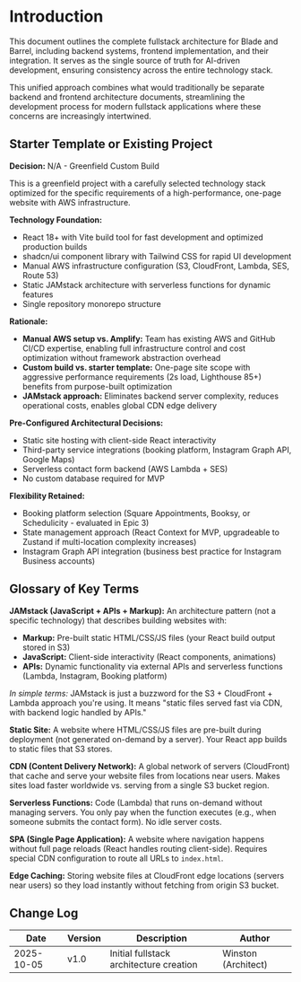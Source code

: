 # Introduction

This document outlines the complete fullstack architecture for Blade and Barrel, including backend systems, frontend implementation, and their integration. It serves as the single source of truth for AI-driven development, ensuring consistency across the entire technology stack.

This unified approach combines what would traditionally be separate backend and frontend architecture documents, streamlining the development process for modern fullstack applications where these concerns are increasingly intertwined.

## Starter Template or Existing Project

**Decision:** N/A - Greenfield Custom Build

This is a greenfield project with a carefully selected technology stack optimized for the specific requirements of a high-performance, one-page website with AWS infrastructure.

**Technology Foundation:**
- React 18+ with Vite build tool for fast development and optimized production builds
- shadcn/ui component library with Tailwind CSS for rapid UI development
- Manual AWS infrastructure configuration (S3, CloudFront, Lambda, SES, Route 53)
- Static JAMstack architecture with serverless functions for dynamic features
- Single repository monorepo structure

**Rationale:**
- **Manual AWS setup vs. Amplify:** Team has existing AWS and GitHub CI/CD expertise, enabling full infrastructure control and cost optimization without framework abstraction overhead
- **Custom build vs. starter template:** One-page site scope with aggressive performance requirements (2s load, Lighthouse 85+) benefits from purpose-built optimization
- **JAMstack approach:** Eliminates backend server complexity, reduces operational costs, enables global CDN edge delivery

**Pre-Configured Architectural Decisions:**
- Static site hosting with client-side React interactivity
- Third-party service integrations (booking platform, Instagram Graph API, Google Maps)
- Serverless contact form backend (AWS Lambda + SES)
- No custom database required for MVP

**Flexibility Retained:**
- Booking platform selection (Square Appointments, Booksy, or Schedulicity - evaluated in Epic 3)
- State management approach (React Context for MVP, upgradeable to Zustand if multi-location complexity increases)
- Instagram Graph API integration (business best practice for Instagram Business accounts)

## Glossary of Key Terms

**JAMstack (JavaScript + APIs + Markup):**
An architecture pattern (not a specific technology) that describes building websites with:
- **Markup:** Pre-built static HTML/CSS/JS files (your React build output stored in S3)
- **JavaScript:** Client-side interactivity (React components, animations)
- **APIs:** Dynamic functionality via external APIs and serverless functions (Lambda, Instagram, Booking platform)

*In simple terms:* JAMstack is just a buzzword for the S3 + CloudFront + Lambda approach you're using. It means "static files served fast via CDN, with backend logic handled by APIs."

**Static Site:**
A website where HTML/CSS/JS files are pre-built during deployment (not generated on-demand by a server). Your React app builds to static files that S3 stores.

**CDN (Content Delivery Network):**
A global network of servers (CloudFront) that cache and serve your website files from locations near users. Makes sites load faster worldwide vs. serving from a single S3 bucket region.

**Serverless Functions:**
Code (Lambda) that runs on-demand without managing servers. You only pay when the function executes (e.g., when someone submits the contact form). No idle server costs.

**SPA (Single Page Application):**
A website where navigation happens without full page reloads (React handles routing client-side). Requires special CDN configuration to route all URLs to `index.html`.

**Edge Caching:**
Storing website files at CloudFront edge locations (servers near users) so they load instantly without fetching from origin S3 bucket.

## Change Log

| Date | Version | Description | Author |
|------|---------|-------------|---------|
| 2025-10-05 | v1.0 | Initial fullstack architecture creation | Winston (Architect) |
